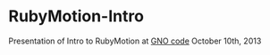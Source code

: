 RubyMotion-Intro
================

Presentation of Intro to RubyMotion at [GNO code](https://twitter.com/gnocode)
October 10th, 2013
